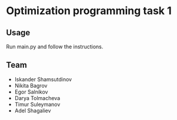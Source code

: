 # Optimization programming task 1



## Usage

Run main.py and follow the instructions.

## Team
- Iskander Shamsutdinov
- Nikita Bagrov
- Egor Salnikov
- Darya Tolmacheva
- Timur Suleymanov
- Adel Shagaliev